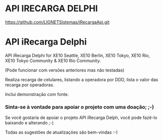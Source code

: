 # API IRECARGA DELPHI

https://github.com/LIGNETSistemas/iRecargaApi.git


# API iRecarga Delphi
API iRecarga Delphi for XE10 Seattle, XE10 Berlin, XE10 Tokyo, XE10 Rio, XE10 Tokyo Community & XE10 Rio Community. 

(Pode funcionar com versões anteriores mas não testadas)

Realiza recarga de celulares, listando a operadora por DDD, lista o valor das recarga por operadoras.

Inclui demonstração com fonte. 

### Sinta-se à vontade para apoiar o projeto com uma doação; ;-)

Se você gostaria de apoiar o projeto API iRecarga Delph, você pode fazê-lo baixando e alterando ;-)



Todas as sugestões de atualizações são bem-vindas :-) 

